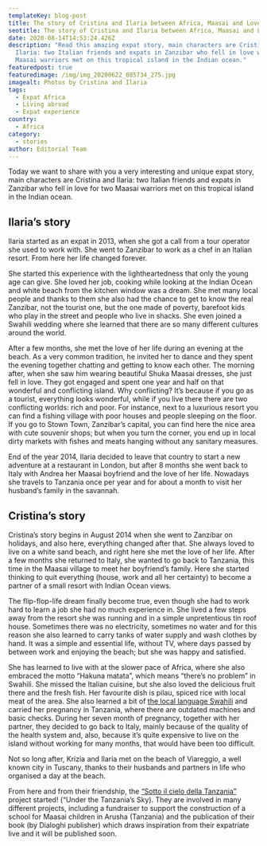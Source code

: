 ```yaml
---
templateKey: blog-post
title: The story of Cristina and Ilaria between Africa, Maasai and Love
seotitle: The story of Cristina and Ilaria between Africa, Maasai and Love
date: 2020-08-14T14:53:24.426Z
description: "Read this amazing expat story, main characters are Cristina and
  Ilaria: two Italian friends and expats in Zanzibar who fell in love with two
  Maasai warriors met on this tropical island in the Indian ocean."
featuredpost: true
featuredimage: /img/img_20200622_085734_275.jpg
imagealt: Photos by Cristina and Ilaria
tags:
  - Expat Africa
  - Living abroad
  - Expat experience
country:
  - Africa
category:
  - stories
author: Editorial Team
---
```

Today we want to share with you a very interesting and unique expat story, main characters are Cristina and Ilaria: two Italian friends and expats in Zanzibar who fell in love for two Maasai warriors met on this tropical island in the Indian ocean.

## Ilaria’s story

Ilaria started as an expat in 2013, when she got a call from a tour operator she used to work with. She went to Zanzibar to work as a chef in an Italian resort. From here her life changed forever.

She started this experience with the lightheartedness that only the young age can give. She loved her job, cooking while looking at the Indian Ocean and white beach from the kitchen window was a dream. She met many local people and thanks to them she also had the chance to get to know the real Zanzibar, not the tourist one, but the one made of poverty, barefoot kids who play in the street and people who live in shacks. She even joined a Swahili wedding where she learned that there are so many different cultures around the world.

After a few months, she met the love of her life during an evening at the beach. As a very common tradition, he invited her to dance and they spent the evening together chatting and getting to know each other. The morning after, when she saw him wearing beautiful Shuka Maasai dresses, she just fell in love. They got engaged and spent one year and half on that wonderful and conflicting island. Why conflicting? It’s because if you go as a tourist, everything looks wonderful, while if you live there there are two conflicting worlds: rich and poor. For instance, next to a luxurious resort you can find a fishing village with poor houses and people sleeping on the floor. If you go to Stown Town, Zanzibar’s capital, you can find here the nice area with cute souvenir shops; but when you turn the corner, you end up in local dirty markets with fishes and meats hanging without any sanitary measures.

End of the year 2014, Ilaria decided to leave that country to start a new adventure at a restaurant in London, but after 8 months she went back to Italy with Andrea her Maasai boyfriend and the love of her life. Nowadays she travels to Tanzania once per year and for about a month to visit her husband’s family in the savannah.

## Cristina’s story

Cristina’s story begins in August 2014 when she went to Zanzibar on holidays, and also here, everything changed after that. She always loved to live on a white sand beach, and right here she met the love of her life. After a few months she returned to Italy, she wanted to go back to Tanzania, this time in the Maasai village to meet her boyfriend’s family. Here she started thinking to quit everything (house, work and all her certainty) to become a partner of a small resort with Indian Ocean views. 

The flip-flop-life dream finally become true, even though she had to work hard to learn a job she had no much experience in. She lived a few steps away from the resort she was running and in a simple unpretentious tin roof house. Sometimes there was no electricity, sometimes no water and for this reason she also learned to carry tanks of water supply and wash clothes by hand. It was a simple and essential life, without TV, where days passed by between work and enjoying the beach; but she was happy and satisfied. 

She has learned to live with at the slower pace of Africa, where she also embraced the motto “Hakuna matata”, which means “there’s no problem” in Swahili. She missed the Italian cuisine, but she also loved the delicious fruit there and the fresh fish. Her favourite dish is pilau, spiced rice with local meat of the area. She also learned a bit of [the local language Swahili](https://www.thexpatmagazine.com/blog/2019-06-20-to-learn-or-not-to-learn-the-local-language/) and carried her pregnancy in Tanzania, where there are outdated machines and basic checks. During her seven month of pregnancy, together with her partner, they decided to go back to Italy, mainly because of the quality of the health system and, also, because it’s quite expensive to live on the island without working for many months, that would have been too difficult.

Not so long after, Krizia and Ilaria met on the beach of Viareggio, a well known city in Tuscany, thanks to their husbands and partners in life who organised a day at the beach.

From here and from their friendship, the [“Sotto il cielo della Tanzania”](https://www.instagram.com/sotto.il.cielo.della.tanzania/?r=nametag) project started! (“Under the Tanzania’s Sky). They are involved in many different projects, including a fundraiser to support the construction of a school for Maasai children in Arusha (Tanzania) and the publication of their book (by Dialoghi publisher) which draws inspiration from their expatriate live and it will be published soon.